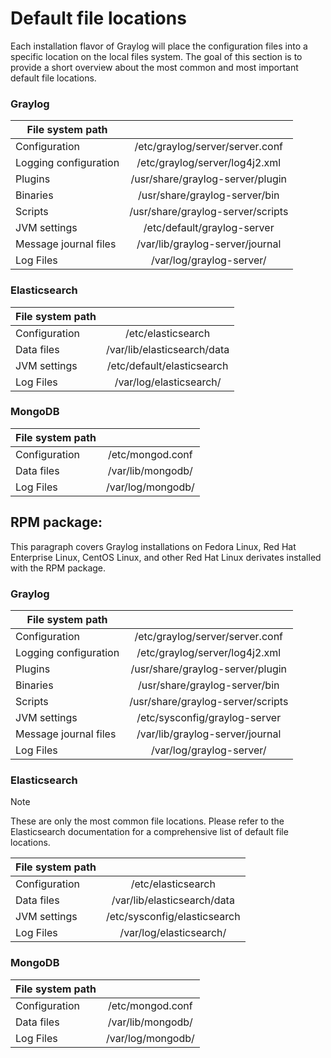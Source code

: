# Default file locations

Each installation flavor of Graylog will place the configuration files into a specific location on the local files system. The goal of this section is to provide a short overview about the most common and most important default file locations.


### Graylog



| **File system path**        |               |
| ------------- |:-------------:|
| Configuration         | /etc/graylog/server/server.conf  |
| Logging configuration | /etc/graylog/server/log4j2.xml   |
| Plugins               | /usr/share/graylog-server/plugin |
| Binaries              | /usr/share/graylog-server/bin    |
| Scripts               | /usr/share/graylog-server/scripts|
| JVM settings          | /etc/default/graylog-server      |
| Message journal files | /var/lib/graylog-server/journal  |
| Log Files             | /var/log/graylog-server/         |


### Elasticsearch
| **File system path**        |               |
| ------------- |:-------------:|
| Configuration         | /etc/elasticsearch |
| Data files | /var/lib/elasticsearch/data   |
| JVM settings          | /etc/default/elasticsearch      |
| Log Files             | /var/log/elasticsearch/         |

### MongoDB
| **File system path**        |               |
| ------------- |:-------------:|
| Configuration         | /etc/mongod.conf |
| Data files | /var/lib/mongodb/    |
| Log Files             | /var/log/mongodb/         |


## RPM package:
This paragraph covers Graylog installations on Fedora Linux, Red Hat Enterprise Linux, CentOS Linux, and other Red Hat Linux derivates installed with the RPM package.

### Graylog

| **File system path**        |               |
| ------------- |:-------------:|
| Configuration         | /etc/graylog/server/server.conf  |
| Logging configuration | /etc/graylog/server/log4j2.xml   |
| Plugins               | /usr/share/graylog-server/plugin |
| Binaries              | /usr/share/graylog-server/bin    |
| Scripts               | /usr/share/graylog-server/scripts|
| JVM settings          | /etc/sysconfig/graylog-server      |
| Message journal files | /var/lib/graylog-server/journal  |
| Log Files             | /var/log/graylog-server/         |

### Elasticsearch
Note

These are only the most common file locations. Please refer to the Elasticsearch documentation for a comprehensive list of default file locations.

| **File system path**        |               |
| ------------- |:-------------:|
| Configuration         | /etc/elasticsearch |
| Data files | /var/lib/elasticsearch/data   |
| JVM settings          | /etc/sysconfig/elasticsearch      |
| Log Files             | /var/log/elasticsearch/         |

### MongoDB
| **File system path**        |               |
| ------------- |:-------------:|
| Configuration         | /etc/mongod.conf |
| Data files | /var/lib/mongodb/    |
| Log Files             | /var/log/mongodb/         |

